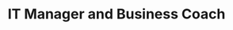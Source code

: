 ---
company: "Edublox Reading and Learning Clinic"
title: "IT Manager and Business Coach"
timeframe: "2012 – 2015"
visible: true
order: 5
context: ["Business Coaching", "Franchisee Development", "Cross-Functional Collaboration", "Performance Management", "Stakeholder Alignment"]
responsibilities:
  - Facilitated monthly coaching sessions with 15+ franchisees, providing business guidance, performance analysis, and profitability recommendations to drive consistent growth across network.
  - Contributed to strategic management decisions that supported franchise network expansion to 40+ locations across Southern Africa, establishing foundation for market leadership.
  - Led cross-functional collaboration between IT, operations, and education teams to align technology solutions with business objectives and franchise operational needs.
  - Built trusted advisor relationships with franchise owners, guiding business planning, pricing models, and operational strategy to ensure sustainable growth and consistency.
  - Established communication frameworks and best practices that improved coordination between franchisor and franchisees, enhancing network cohesion and performance.
---
